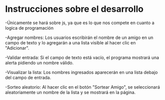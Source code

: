 # Instrucciones sobre el desarrollo

-Únicamente se hará sobre js, ya que es lo que nos compete en cuanto a logica de programación

-Agregar nombres: Los usuarios escribirán el nombre de un amigo en un campo de 
texto y lo agregarán a una lista visible al hacer clic en "Adicionar".

-Validar entrada: Si el campo de texto está vacío, el programa mostrará una alerta pidiendo un nombre válido.

-Visualizar la lista: Los nombres ingresados aparecerán en una lista debajo del campo de entrada.

-Sorteo aleatorio: Al hacer clic en el botón "Sortear Amigo", 
se seleccionará aleatoriamente un nombre de la lista y se mostrará en la página.
